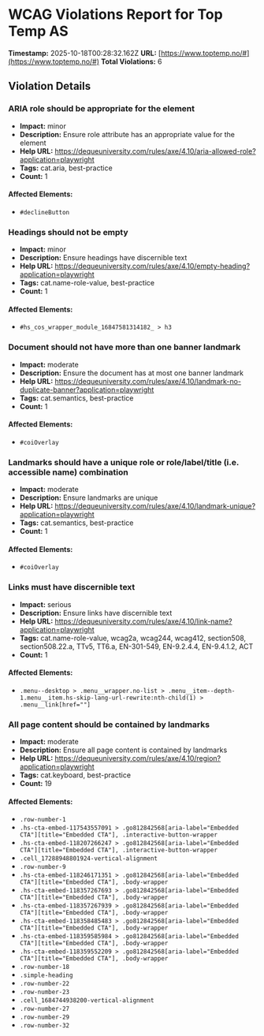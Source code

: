 # WCAG Violations Report for Top Temp AS

**Timestamp:** 2025-10-18T00:28:32.162Z
**URL:** [https://www.toptemp.no/#](https://www.toptemp.no/#)
**Total Violations:** 6

## Violation Details

### ARIA role should be appropriate for the element

- **Impact:** minor
- **Description:** Ensure role attribute has an appropriate value for the element
- **Help URL:** https://dequeuniversity.com/rules/axe/4.10/aria-allowed-role?application=playwright
- **Tags:** cat.aria, best-practice
- **Count:** 1

#### Affected Elements:

- `#declineButton`

### Headings should not be empty

- **Impact:** minor
- **Description:** Ensure headings have discernible text
- **Help URL:** https://dequeuniversity.com/rules/axe/4.10/empty-heading?application=playwright
- **Tags:** cat.name-role-value, best-practice
- **Count:** 1

#### Affected Elements:

- `#hs_cos_wrapper_module_16847581314182_ > h3`

### Document should not have more than one banner landmark

- **Impact:** moderate
- **Description:** Ensure the document has at most one banner landmark
- **Help URL:** https://dequeuniversity.com/rules/axe/4.10/landmark-no-duplicate-banner?application=playwright
- **Tags:** cat.semantics, best-practice
- **Count:** 1

#### Affected Elements:

- `#coiOverlay`

### Landmarks should have a unique role or role/label/title (i.e. accessible name) combination

- **Impact:** moderate
- **Description:** Ensure landmarks are unique
- **Help URL:** https://dequeuniversity.com/rules/axe/4.10/landmark-unique?application=playwright
- **Tags:** cat.semantics, best-practice
- **Count:** 1

#### Affected Elements:

- `#coiOverlay`

### Links must have discernible text

- **Impact:** serious
- **Description:** Ensure links have discernible text
- **Help URL:** https://dequeuniversity.com/rules/axe/4.10/link-name?application=playwright
- **Tags:** cat.name-role-value, wcag2a, wcag244, wcag412, section508, section508.22.a, TTv5, TT6.a, EN-301-549, EN-9.2.4.4, EN-9.4.1.2, ACT
- **Count:** 1

#### Affected Elements:

- `.menu--desktop > .menu__wrapper.no-list > .menu__item--depth-1.menu__item.hs-skip-lang-url-rewrite:nth-child(1) > .menu__link[href=""]`

### All page content should be contained by landmarks

- **Impact:** moderate
- **Description:** Ensure all page content is contained by landmarks
- **Help URL:** https://dequeuniversity.com/rules/axe/4.10/region?application=playwright
- **Tags:** cat.keyboard, best-practice
- **Count:** 19

#### Affected Elements:

- `.row-number-1`
- `.hs-cta-embed-117543557091 > .go812842568[aria-label="Embedded CTA"][title="Embedded CTA"], .interactive-button-wrapper`
- `.hs-cta-embed-118207266247 > .go812842568[aria-label="Embedded CTA"][title="Embedded CTA"], .interactive-button-wrapper`
- `.cell_17288948801924-vertical-alignment`
- `.row-number-9`
- `.hs-cta-embed-118246171351 > .go812842568[aria-label="Embedded CTA"][title="Embedded CTA"], .body-wrapper`
- `.hs-cta-embed-118357267693 > .go812842568[aria-label="Embedded CTA"][title="Embedded CTA"], .body-wrapper`
- `.hs-cta-embed-118357267939 > .go812842568[aria-label="Embedded CTA"][title="Embedded CTA"], .body-wrapper`
- `.hs-cta-embed-118358485483 > .go812842568[aria-label="Embedded CTA"][title="Embedded CTA"], .body-wrapper`
- `.hs-cta-embed-118359585984 > .go812842568[aria-label="Embedded CTA"][title="Embedded CTA"], .body-wrapper`
- `.hs-cta-embed-118359552209 > .go812842568[aria-label="Embedded CTA"][title="Embedded CTA"], .body-wrapper`
- `.row-number-18`
- `.simple-heading`
- `.row-number-22`
- `.row-number-23`
- `.cell_1684744938200-vertical-alignment`
- `.row-number-27`
- `.row-number-29`
- `.row-number-32`
